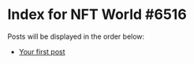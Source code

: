 # Index for NFT World #6516
Posts will be displayed in the order below:

- [Your first post](./001-first.md)

